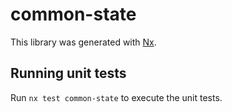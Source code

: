 # common-state

This library was generated with [Nx](https://nx.dev).

## Running unit tests

Run `nx test common-state` to execute the unit tests.
